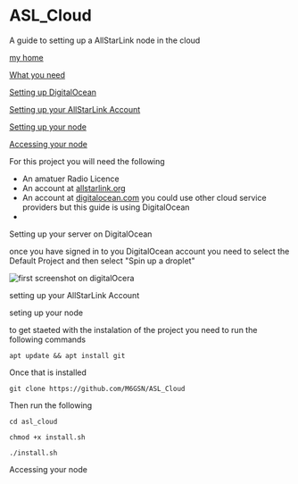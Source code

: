 # ASL_Cloud
A guide to setting up a AllStarLink node in the cloud

<a href="http://m6gsn.co.uk" target="_blank">my home</a>





 [What you need](#needed)

 [Setting up DigitalOcean](#do)

 [Setting up your AllStarLink Account](#asl)

 [Setting up your node](#node)

 [Accessing your node](#access)

<a name="needed"></a>For this project you will need the following


  * An amatuer Radio Licence
  * An account at [allstarlink.org](https://www.allstarlink.org/)
  * An account at [digitalocean.com](https://www.digitalocean.com/) you could use other cloud service providers but this guide is using DigitalOcean
  * 



<a name="do">Setting up your server on DigitalOcean

once you have signed in to you DigitalOcean account you need to select the Default Project and then select "Spin up a droplet"

![first screenshot on digitalOcera](https://m6gsn.co.uk/git/DO01.png)


<a name="asl">setting up your AllStarLink Account


<a name="node">seting up your node

to get staeted with the instalation of the project you need to run the following commands 

`apt update && apt install git`

Once that is installed

`git clone https://github.com/M6GSN/ASL_Cloud`

Then run the following

`cd asl_cloud`

`chmod +x install.sh`

`./install.sh`









<a name="access">Accessing your node
